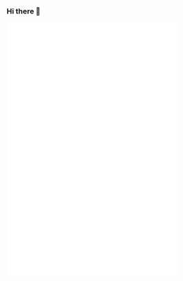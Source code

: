 ### Hi there 👋

<!--
**lazarohcm/lazarohcm** is a ✨ _special_ ✨ repository because its `README.md` (this file) appears on your GitHub profile.

Here are some ideas to get you started:

- 🔭 I’m currently working on ...
- 🌱 I’m currently learning ...
- 👯 I’m looking to collaborate on ...
- 🤔 I’m looking for help with ...
- 💬 Ask me about ...
- 📫 How to reach me: ...
- 😄 Pronouns: ...
- ⚡ Fun fact: ...
-->
<!-- If you're using "master" as default branch -->
[<img align="left" width="390" alt="🦑" src="https://github.com/lazarohcm/lazarohcm/blob/main/github-metrics.svg">](https://github.com/lowlighter/metrics)

